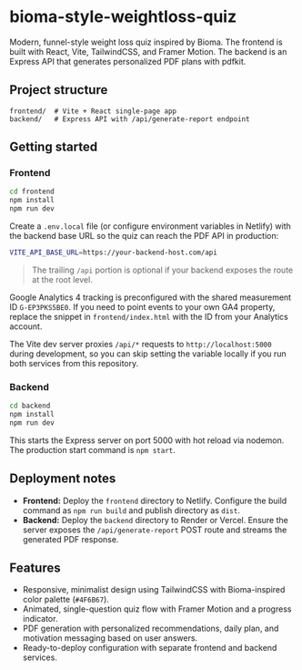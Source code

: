 # bioma-style-weightloss-quiz

Modern, funnel-style weight loss quiz inspired by Bioma. The frontend is built with React, Vite, TailwindCSS, and Framer Motion. The backend is an Express API that generates personalized PDF plans with pdfkit.

## Project structure

```
frontend/  # Vite + React single-page app
backend/   # Express API with /api/generate-report endpoint
```

## Getting started

### Frontend

```bash
cd frontend
npm install
npm run dev
```

Create a `.env.local` file (or configure environment variables in Netlify) with the backend base URL so the quiz can reach the PDF API in production:

```bash
VITE_API_BASE_URL=https://your-backend-host.com/api
```

> The trailing `/api` portion is optional if your backend exposes the route at the root level.

Google Analytics 4 tracking is preconfigured with the shared measurement ID `G-EP3PKS5BE0`. If you need to point events to your own GA4 property, replace the snippet in `frontend/index.html` with the ID from your Analytics account.

The Vite dev server proxies `/api/*` requests to `http://localhost:5000` during development, so you can skip setting the variable locally if you run both services from this repository.

### Backend

```bash
cd backend
npm install
npm run dev
```

This starts the Express server on port 5000 with hot reload via nodemon. The production start command is `npm start`.

## Deployment notes

- **Frontend:** Deploy the `frontend` directory to Netlify. Configure the build command as `npm run build` and publish directory as `dist`.
- **Backend:** Deploy the `backend` directory to Render or Vercel. Ensure the server exposes the `/api/generate-report` POST route and streams the generated PDF response.

## Features

- Responsive, minimalist design using TailwindCSS with Bioma-inspired color palette (`#4F6B67`).
- Animated, single-question quiz flow with Framer Motion and a progress indicator.
- PDF generation with personalized recommendations, daily plan, and motivation messaging based on user answers.
- Ready-to-deploy configuration with separate frontend and backend services.
